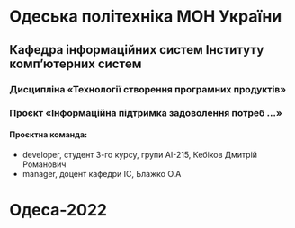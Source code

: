 # Одеська політехніка МОН України

## Кафедра інформаційних систем Інституту комп’ютерних систем

### Дисципліна «Технології створення програмних продуктів»

### Проєкт «Інформаційна підтримка задоволення потреб ...»

#### Проєктна команда:

- developer, студент 3-го курсу, групи АІ-215, Кебіков Дмитрій Романович
- manager, доцент кафедри ІС, Блажко О.А

# Одеса-2022

